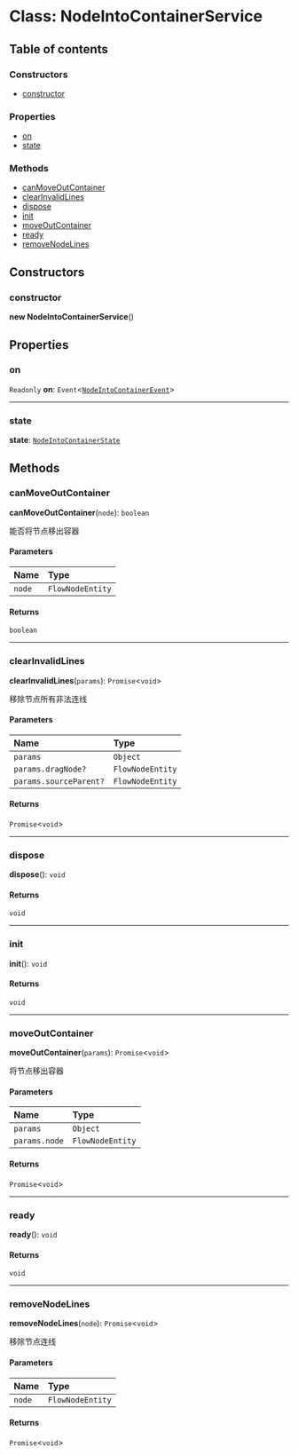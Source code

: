 # Class: NodeIntoContainerService

## Table of contents

### Constructors

* [constructor](/auto-docs/free-container-plugin/classes/NodeIntoContainerService.md#constructor)

### Properties

* [on](/auto-docs/free-container-plugin/classes/NodeIntoContainerService.md#on)
* [state](/auto-docs/free-container-plugin/classes/NodeIntoContainerService.md#state)

### Methods

* [canMoveOutContainer](/auto-docs/free-container-plugin/classes/NodeIntoContainerService.md#canmoveoutcontainer)
* [clearInvalidLines](/auto-docs/free-container-plugin/classes/NodeIntoContainerService.md#clearinvalidlines)
* [dispose](/auto-docs/free-container-plugin/classes/NodeIntoContainerService.md#dispose)
* [init](/auto-docs/free-container-plugin/classes/NodeIntoContainerService.md#init)
* [moveOutContainer](/auto-docs/free-container-plugin/classes/NodeIntoContainerService.md#moveoutcontainer)
* [ready](/auto-docs/free-container-plugin/classes/NodeIntoContainerService.md#ready)
* [removeNodeLines](/auto-docs/free-container-plugin/classes/NodeIntoContainerService.md#removenodelines)

## Constructors

### constructor

**new NodeIntoContainerService**()

## Properties

### on

`Readonly` **on**: `Event`<[`NodeIntoContainerEvent`](/auto-docs/free-container-plugin/interfaces/NodeIntoContainerEvent.md)>

***

### state

**state**: [`NodeIntoContainerState`](/auto-docs/free-container-plugin/interfaces/NodeIntoContainerState.md)

## Methods

### canMoveOutContainer

**canMoveOutContainer**(`node`): `boolean`

能否将节点移出容器

#### Parameters

| Name | Type |
| :------ | :------ |
| `node` | `FlowNodeEntity` |

#### Returns

`boolean`

***

### clearInvalidLines

**clearInvalidLines**(`params`): `Promise`<`void`>

移除节点所有非法连线

#### Parameters

| Name | Type |
| :------ | :------ |
| `params` | `Object` |
| `params.dragNode?` | `FlowNodeEntity` |
| `params.sourceParent?` | `FlowNodeEntity` |

#### Returns

`Promise`<`void`>

***

### dispose

**dispose**(): `void`

#### Returns

`void`

***

### init

**init**(): `void`

#### Returns

`void`

***

### moveOutContainer

**moveOutContainer**(`params`): `Promise`<`void`>

将节点移出容器

#### Parameters

| Name | Type |
| :------ | :------ |
| `params` | `Object` |
| `params.node` | `FlowNodeEntity` |

#### Returns

`Promise`<`void`>

***

### ready

**ready**(): `void`

#### Returns

`void`

***

### removeNodeLines

**removeNodeLines**(`node`): `Promise`<`void`>

移除节点连线

#### Parameters

| Name | Type |
| :------ | :------ |
| `node` | `FlowNodeEntity` |

#### Returns

`Promise`<`void`>
